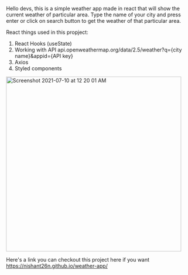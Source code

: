 Hello devs, this is a simple weather app made in react that will show the current weather of particular area.
Type the name of your city and press enter or click on search button to get the weather of that particular area.

React things used in this propject:
1. React Hooks (useState)
2. Working with API api.openweathermap.org/data/2.5/weather?q={city name}&appid={API key}
3. Axios
4. Styled components

<img width="478" alt="Screenshot 2021-07-10 at 12 20 01 AM" src="https://user-images.githubusercontent.com/69674721/125200852-466f5e00-e28a-11eb-80ac-053ebdac58f9.png">

Here's a link you can checkout this project here if you want https://nishant26n.github.io/weather-app/
